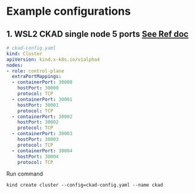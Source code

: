 # Example configurations

## 1. WSL2 CKAD single node 5 ports [See Ref doc](https://kind.sigs.k8s.io/docs/user/using-wsl2/)

````yaml
# ckad-config.yaml
kind: Cluster
apiVersion: kind.x-k8s.io/v1alpha4
nodes:
- role: control-plane
  extraPortMappings:
  - containerPort: 30000
    hostPort: 30000
    protocol: TCP
  - containerPort: 30001
    hostPort: 30001
    protocol: TCP
  - containerPort: 30002
    hostPort: 30002
    protocol: TCP
  - containerPort: 30003
    hostPort: 30003
    protocol: TCP
  - containerPort: 30004
    hostPort: 30004
    protocol: TCP
````

Run command

````
kind create cluster --config=ckad-config.yaml --name ckad
````